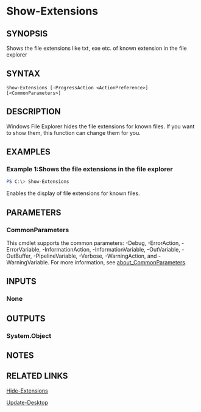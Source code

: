 ﻿---
external help file: EulandaConnect-help.xml
Module Name: EulandaConnect
online version: https://github.com/Eulanda/EulandaConnect/blob/master/docs/Show-Extensiom.md
schema: 2.0.0
lastMod: 2024-03-19T06:27:25
---

# Show-Extensions

## SYNOPSIS
Shows the file extensions like txt, exe etc. of known extension in the file explorer

## SYNTAX

```
Show-Extensions [-ProgressAction <ActionPreference>] [<CommonParameters>]
```

## DESCRIPTION
Windows File Explorer hides the file extensions for known files. If you want to show them, this function can change them for you.

## EXAMPLES

### Example 1:Shows the file extensions in the file explorer
```powershell
PS C:\> Show-Extensions
```

Enables the display of file extensions for known files.

## PARAMETERS


### CommonParameters
This cmdlet supports the common parameters: -Debug, -ErrorAction, -ErrorVariable, -InformationAction, -InformationVariable, -OutVariable, -OutBuffer, -PipelineVariable, -Verbose, -WarningAction, and -WarningVariable. For more information, see [about_CommonParameters](http://go.microsoft.com/fwlink/?LinkID=113216).

## INPUTS

### None

## OUTPUTS

### System.Object
## NOTES

## RELATED LINKS

[Hide-Extensions](./functions/Hide-Extensions.md)

[Update-Desktop](./functions/Update-Desktop.md)




